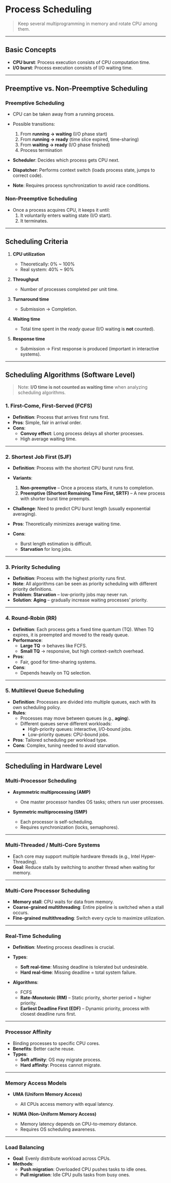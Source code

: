 # Process Scheduling
> Keep several multiprogramming in memory and rotate CPU among them.

---

## Basic Concepts
- **CPU burst**: Process execution consists of CPU computation time.  
- **I/O burst**: Process execution consists of I/O waiting time.  

---

## Preemptive vs. Non-Preemptive Scheduling

### Preemptive Scheduling
- CPU can be taken away from a running process.  
- Possible transitions:
  1. From **running → waiting** (I/O phase start)  
  2. From **running → ready** (time slice expired, time-sharing)  
  3. From **waiting → ready** (I/O phase finished)  
  4. Process termination  

- **Scheduler**: Decides which process gets CPU next.  
- **Dispatcher**: Performs context switch (loads process state, jumps to correct code).  
- **Note**: Requires process synchronization to avoid race conditions.

### Non-Preemptive Scheduling
- Once a process acquires CPU, it keeps it until:
  1. It voluntarily enters waiting state (I/O start).  
  2. It terminates.  

---

## Scheduling Criteria
1. **CPU utilization**  
   - Theoretically: 0% ~ 100%  
   - Real system: 40% ~ 90%  

2. **Throughput**  
   - Number of processes completed per unit time.  

3. **Turnaround time**  
   - Submission → Completion.  

4. **Waiting time**  
   - Total time spent in the *ready queue* (I/O waiting is **not** counted).  

5. **Response time**  
   - Submission → First response is produced (important in interactive systems).  

---

## Scheduling Algorithms (Software Level)

> Note: **I/O time is not counted as waiting time** when analyzing scheduling algorithms.

### 1. First-Come, First-Served (FCFS)
- **Definition**: Process that arrives first runs first.  
- **Pros**: Simple, fair in arrival order.  
- **Cons**:  
  - **Convoy effect**: Long process delays all shorter processes.  
  - High average waiting time.

---

### 2. Shortest Job First (SJF)
- **Definition**: Process with the shortest CPU burst runs first.  
- **Variants**:  
  1. **Non-preemptive** – Once a process starts, it runs to completion.  
  2. **Preemptive (Shortest Remaining Time First, SRTF)** – A new process with shorter burst time preempts.  

- **Challenge**: Need to predict CPU burst length (usually exponential averaging).  
- **Pros**: Theoretically minimizes average waiting time.  
- **Cons**:  
  - Burst length estimation is difficult.  
  - **Starvation** for long jobs.

---

### 3. Priority Scheduling
- **Definition**: Process with the highest priority runs first.  
- **Note**: All algorithms can be seen as priority scheduling with different priority definitions.  
- **Problem**: **Starvation** – low-priority jobs may never run.  
- **Solution**: **Aging** – gradually increase waiting processes’ priority.

---

### 4. Round-Robin (RR)
- **Definition**: Each process gets a fixed time quantum (TQ). When TQ expires, it is preempted and moved to the ready queue.  
- **Performance**:  
  - **Large TQ** → behaves like FCFS.  
  - **Small TQ** → responsive, but high context-switch overhead.  
- **Pros**:  
  - Fair, good for time-sharing systems.  
- **Cons**:  
  - Depends heavily on TQ selection.

---

### 5. Multilevel Queue Scheduling
- **Definition**: Processes are divided into multiple queues, each with its own scheduling policy.  
- **Rules**:  
  - Processes may move between queues (e.g., **aging**).  
  - Different queues serve different workloads:  
    - High-priority queues: interactive, I/O-bound jobs.  
    - Low-priority queues: CPU-bound jobs.  
- **Pros**: Tailored scheduling per workload type.  
- **Cons**: Complex, tuning needed to avoid starvation.

---

## Scheduling in Hardware Level

### Multi-Processor Scheduling
- **Asymmetric multiprocessing (AMP)**  
  - One master processor handles OS tasks; others run user processes.  

- **Symmetric multiprocessing (SMP)**  
  - Each processor is self-scheduling.  
  - Requires synchronization (locks, semaphores).

---

### Multi-Threaded / Multi-Core Systems
- Each core may support multiple hardware threads (e.g., Intel Hyper-Threading).  
- **Goal**: Reduce stalls by switching to another thread when waiting for memory.  

---

### Multi-Core Processor Scheduling
- **Memory stall**: CPU waits for data from memory.  
- **Coarse-grained multithreading**: Entire pipeline is switched when a stall occurs.  
- **Fine-grained multithreading**: Switch every cycle to maximize utilization.  

---

### Real-Time Scheduling
- **Definition**: Meeting process deadlines is crucial.  

- **Types**:  
  - **Soft real-time**: Missing deadline is tolerated but undesirable.  
  - **Hard real-time**: Missing deadline = total system failure.  

- **Algorithms**:  
  - FCFS  
  - **Rate-Monotonic (RM)** – Static priority, shorter period = higher priority.  
  - **Earliest Deadline First (EDF)** – Dynamic priority, process with closest deadline runs first.  

---

### Processor Affinity
- Binding processes to specific CPU cores.  
- **Benefits**: Better cache reuse.  
- **Types**:  
  - **Soft affinity**: OS may migrate process.  
  - **Hard affinity**: Process cannot migrate.  

---

### Memory Access Models
- **UMA (Uniform Memory Access)**  
  - All CPUs access memory with equal latency.  

- **NUMA (Non-Uniform Memory Access)**  
  - Memory latency depends on CPU-to-memory distance.  
  - Requires OS scheduling awareness.  

---

### Load Balancing
- **Goal**: Evenly distribute workload across CPUs.  
- **Methods**:  
  - **Push migration**: Overloaded CPU pushes tasks to idle ones.  
  - **Pull migration**: Idle CPU pulls tasks from busy ones.  
